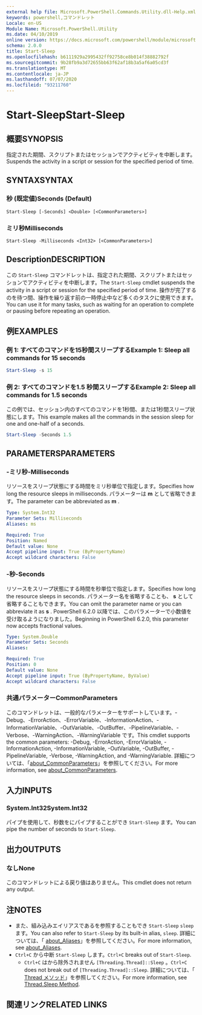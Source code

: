 ```yaml
---
external help file: Microsoft.PowerShell.Commands.Utility.dll-Help.xml
keywords: powershell,コマンドレット
Locale: en-US
Module Name: Microsoft.PowerShell.Utility
ms.date: 04/10/2019
online version: https://docs.microsoft.com/powershell/module/microsoft.powershell.utility/start-sleep?view=powershell-7.1&WT.mc_id=ps-gethelp
schema: 2.0.0
title: Start-Sleep
ms.openlocfilehash: b6111929a2995432ff92758ce8b014f38882792f
ms.sourcegitcommit: 9b28fb9a3d72655bb63f62af18b3a5af6a05cd3f
ms.translationtype: MT
ms.contentlocale: ja-JP
ms.lasthandoff: 07/07/2020
ms.locfileid: "93211760"
---
```

# <span data-ttu-id="0311f-103">Start-Sleep</span><span class="sxs-lookup"><span data-stu-id="0311f-103">Start-Sleep</span></span>

## <span data-ttu-id="0311f-104">概要</span><span class="sxs-lookup"><span data-stu-id="0311f-104">SYNOPSIS</span></span>
<span data-ttu-id="0311f-105">指定された期間、スクリプトまたはセッションでアクティビティを中断します。</span><span class="sxs-lookup"><span data-stu-id="0311f-105">Suspends the activity in a script or session for the specified period of time.</span></span>

## <span data-ttu-id="0311f-106">SYNTAX</span><span class="sxs-lookup"><span data-stu-id="0311f-106">SYNTAX</span></span>

### <span data-ttu-id="0311f-107">秒 (既定値)</span><span class="sxs-lookup"><span data-stu-id="0311f-107">Seconds (Default)</span></span>

```
Start-Sleep [-Seconds] <Double> [<CommonParameters>]
```

### <span data-ttu-id="0311f-108">ミリ秒</span><span class="sxs-lookup"><span data-stu-id="0311f-108">Milliseconds</span></span>

```
Start-Sleep -Milliseconds <Int32> [<CommonParameters>]
```

## <span data-ttu-id="0311f-109">Description</span><span class="sxs-lookup"><span data-stu-id="0311f-109">DESCRIPTION</span></span>

<span data-ttu-id="0311f-110">この `Start-Sleep` コマンドレットは、指定された期間、スクリプトまたはセッションでアクティビティを中断します。</span><span class="sxs-lookup"><span data-stu-id="0311f-110">The `Start-Sleep` cmdlet suspends the activity in a script or session for the specified period of time.</span></span> <span data-ttu-id="0311f-111">操作が完了するのを待つ間、操作を繰り返す前の一時停止中など多くのタスクに使用できます。</span><span class="sxs-lookup"><span data-stu-id="0311f-111">You can use it for many tasks, such as waiting for an operation to complete or pausing before repeating an operation.</span></span>

## <span data-ttu-id="0311f-112">例</span><span class="sxs-lookup"><span data-stu-id="0311f-112">EXAMPLES</span></span>

### <span data-ttu-id="0311f-113">例 1: すべてのコマンドを15秒間スリープする</span><span class="sxs-lookup"><span data-stu-id="0311f-113">Example 1: Sleep all commands for 15 seconds</span></span>

```powershell
Start-Sleep -s 15
```

### <span data-ttu-id="0311f-114">例 2: すべてのコマンドを1.5 秒間スリープする</span><span class="sxs-lookup"><span data-stu-id="0311f-114">Example 2: Sleep all commands for 1.5 seconds</span></span>

<span data-ttu-id="0311f-115">この例では、セッション内のすべてのコマンドを1秒間、または1秒間スリープ状態にします。</span><span class="sxs-lookup"><span data-stu-id="0311f-115">This example makes all the commands in the session sleep for one and one-half of a seconds.</span></span>

```powershell
Start-Sleep -Seconds 1.5
```

## <span data-ttu-id="0311f-116">PARAMETERS</span><span class="sxs-lookup"><span data-stu-id="0311f-116">PARAMETERS</span></span>

### <span data-ttu-id="0311f-117">-ミリ秒</span><span class="sxs-lookup"><span data-stu-id="0311f-117">-Milliseconds</span></span>

<span data-ttu-id="0311f-118">リソースをスリープ状態にする時間をミリ秒単位で指定します。</span><span class="sxs-lookup"><span data-stu-id="0311f-118">Specifies how long the resource sleeps in milliseconds.</span></span> <span data-ttu-id="0311f-119">パラメーターは **m** として省略できます。</span><span class="sxs-lookup"><span data-stu-id="0311f-119">The parameter can be abbreviated as **m** .</span></span>

```yaml
Type: System.Int32
Parameter Sets: Milliseconds
Aliases: ms

Required: True
Position: Named
Default value: None
Accept pipeline input: True (ByPropertyName)
Accept wildcard characters: False
```

### <span data-ttu-id="0311f-120">-秒</span><span class="sxs-lookup"><span data-stu-id="0311f-120">-Seconds</span></span>

<span data-ttu-id="0311f-121">リソースをスリープ状態にする時間を秒単位で指定します。</span><span class="sxs-lookup"><span data-stu-id="0311f-121">Specifies how long the resource sleeps in seconds.</span></span> <span data-ttu-id="0311f-122">パラメーター名を省略することも、 **s** として省略することもできます。</span><span class="sxs-lookup"><span data-stu-id="0311f-122">You can omit the parameter name or you can abbreviate it as **s** .</span></span> <span data-ttu-id="0311f-123">PowerShell 6.2.0 以降では、このパラメーターで小数値を受け取るようになりました。</span><span class="sxs-lookup"><span data-stu-id="0311f-123">Beginning in PowerShell 6.2.0, this parameter now accepts fractional values.</span></span>

```yaml
Type: System.Double
Parameter Sets: Seconds
Aliases:

Required: True
Position: 0
Default value: None
Accept pipeline input: True (ByPropertyName, ByValue)
Accept wildcard characters: False
```

### <span data-ttu-id="0311f-124">共通パラメーター</span><span class="sxs-lookup"><span data-stu-id="0311f-124">CommonParameters</span></span>

<span data-ttu-id="0311f-125">このコマンドレットは、一般的なパラメーターをサポートしています。-Debug、-ErrorAction、-ErrorVariable、-InformationAction、-InformationVariable、-OutVariable、-OutBuffer、-PipelineVariable、-Verbose、-WarningAction、-WarningVariable です。</span><span class="sxs-lookup"><span data-stu-id="0311f-125">This cmdlet supports the common parameters: -Debug, -ErrorAction, -ErrorVariable, -InformationAction, -InformationVariable, -OutVariable, -OutBuffer, -PipelineVariable, -Verbose, -WarningAction, and -WarningVariable.</span></span> <span data-ttu-id="0311f-126">詳細については、「[about_CommonParameters](../Microsoft.PowerShell.Core/About/about_CommonParameters.md)」を参照してください。</span><span class="sxs-lookup"><span data-stu-id="0311f-126">For more information, see [about_CommonParameters](../Microsoft.PowerShell.Core/About/about_CommonParameters.md).</span></span>

## <span data-ttu-id="0311f-127">入力</span><span class="sxs-lookup"><span data-stu-id="0311f-127">INPUTS</span></span>

### <span data-ttu-id="0311f-128">System.Int32</span><span class="sxs-lookup"><span data-stu-id="0311f-128">System.Int32</span></span>

<span data-ttu-id="0311f-129">パイプを使用して、秒数をにパイプすることができ `Start-Sleep` ます。</span><span class="sxs-lookup"><span data-stu-id="0311f-129">You can pipe the number of seconds to `Start-Sleep`.</span></span>

## <span data-ttu-id="0311f-130">出力</span><span class="sxs-lookup"><span data-stu-id="0311f-130">OUTPUTS</span></span>

### <span data-ttu-id="0311f-131">なし</span><span class="sxs-lookup"><span data-stu-id="0311f-131">None</span></span>

<span data-ttu-id="0311f-132">このコマンドレットによる戻り値はありません。</span><span class="sxs-lookup"><span data-stu-id="0311f-132">This cmdlet does not return any output.</span></span>

## <span data-ttu-id="0311f-133">注</span><span class="sxs-lookup"><span data-stu-id="0311f-133">NOTES</span></span>

- <span data-ttu-id="0311f-134">また、組み込みエイリアスであるを参照することもでき `Start-Sleep` `sleep` ます。</span><span class="sxs-lookup"><span data-stu-id="0311f-134">You can also refer to `Start-Sleep` by its built-in alias, `sleep`.</span></span> <span data-ttu-id="0311f-135">詳細については、「 [about_Aliases](../Microsoft.PowerShell.Core/About/about_Aliases.md)」を参照してください。</span><span class="sxs-lookup"><span data-stu-id="0311f-135">For more information, see [about_Aliases](../Microsoft.PowerShell.Core/About/about_Aliases.md).</span></span>
- <span data-ttu-id="0311f-136">`Ctrl+C` から中断 `Start-Sleep` します。</span><span class="sxs-lookup"><span data-stu-id="0311f-136">`Ctrl+C` breaks out of `Start-Sleep`.</span></span>
  - <span data-ttu-id="0311f-137">`Ctrl+C` はから除外されません `[Threading.Thread]::Sleep` 。</span><span class="sxs-lookup"><span data-stu-id="0311f-137">`Ctrl+C` does not break out of `[Threading.Thread]::Sleep`.</span></span> <span data-ttu-id="0311f-138">詳細については、「 [Thread メソッド](/dotnet/api/system.threading.thread.sleep)」を参照してください。</span><span class="sxs-lookup"><span data-stu-id="0311f-138">For more information, see [Thread.Sleep Method](/dotnet/api/system.threading.thread.sleep).</span></span>

## <span data-ttu-id="0311f-139">関連リンク</span><span class="sxs-lookup"><span data-stu-id="0311f-139">RELATED LINKS</span></span>

